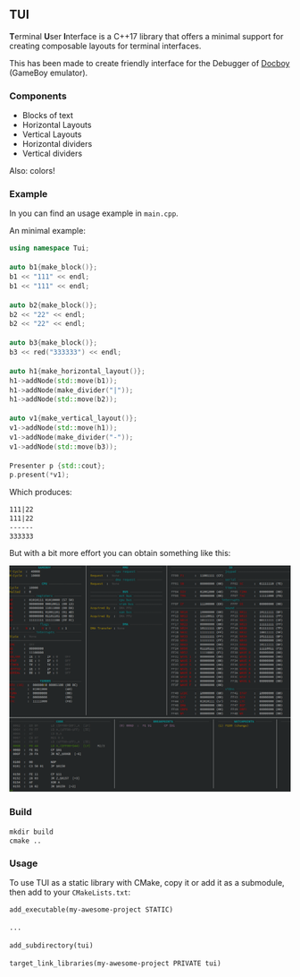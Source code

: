 ## TUI

**T**erminal **U**ser **I**nterface is a C++17 library that offers a minimal support for creating composable layouts for terminal interfaces.

This has been made to create friendly interface for the Debugger of [Docboy](https://github.com/Docheinstein/docboy/) (GameBoy emulator).

### Components

* Blocks of text
* Horizontal Layouts
* Vertical Layouts
* Horizontal dividers
* Vertical dividers

Also: colors!
### Example

In you can find an usage example in `main.cpp`.

An minimal example:

```cpp
using namespace Tui;

auto b1{make_block()};
b1 << "111" << endl;
b1 << "111" << endl;

auto b2{make_block()};
b2 << "22" << endl;
b2 << "22" << endl;

auto b3{make_block()};
b3 << red("333333") << endl;

auto h1{make_horizontal_layout()};
h1->addNode(std::move(b1));
h1->addNode(make_divider("|"));
h1->addNode(std::move(b2));

auto v1{make_vertical_layout()};
v1->addNode(std::move(h1));
v1->addNode(make_divider("-"));
v1->addNode(std::move(b3));

Presenter p {std::cout};
p.present(*v1);
```
Which produces:

```
111|22
111|22
------
333333
```

But with a bit more effort you can obtain something like this:

![DocBoy Debugger](images/docboy-debugger.png)

### Build

```
mkdir build
cmake ..
```


### Usage

To use TUI as a static library with CMake, copy it or add it as a submodule,
then add to your `CMakeLists.txt`:

```
add_executable(my-awesome-project STATIC)

...

add_subdirectory(tui)

target_link_libraries(my-awesome-project PRIVATE tui)
```
